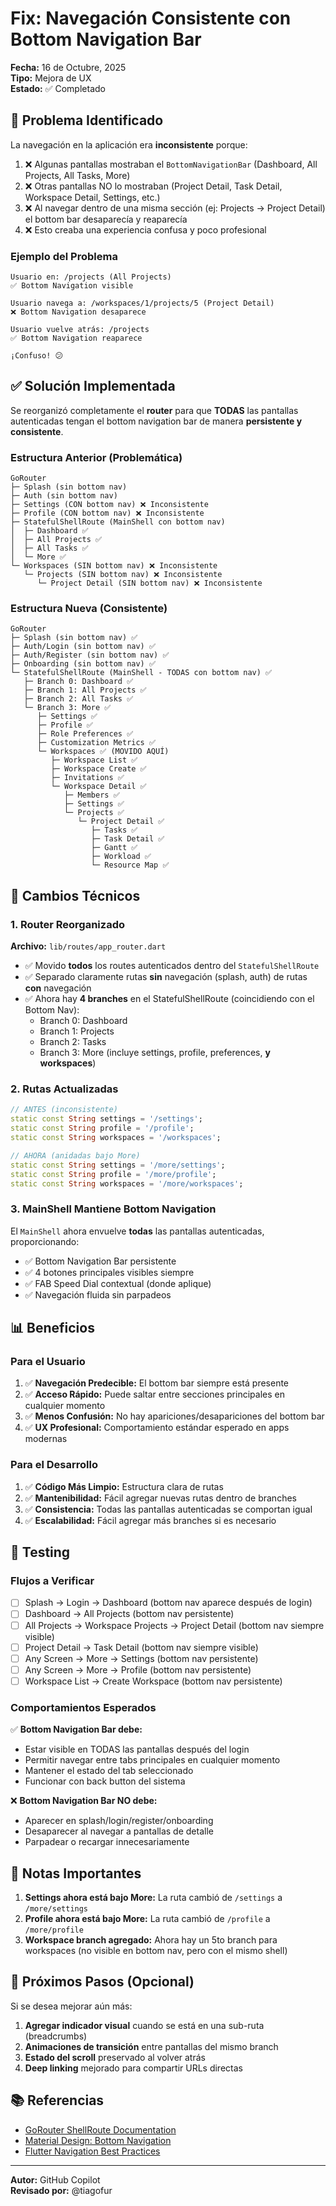 # Fix: Navegación Consistente con Bottom Navigation Bar

**Fecha:** 16 de Octubre, 2025  
**Tipo:** Mejora de UX  
**Estado:** ✅ Completado

## 🎯 Problema Identificado

La navegación en la aplicación era **inconsistente** porque:

1. ❌ Algunas pantallas mostraban el `BottomNavigationBar` (Dashboard, All Projects, All Tasks, More)
2. ❌ Otras pantallas NO lo mostraban (Project Detail, Task Detail, Workspace Detail, Settings, etc.)
3. ❌ Al navegar dentro de una misma sección (ej: Projects → Project Detail) el bottom bar desaparecía y reaparecía
4. ❌ Esto creaba una experiencia confusa y poco profesional

### Ejemplo del Problema

```
Usuario en: /projects (All Projects)
✅ Bottom Navigation visible

Usuario navega a: /workspaces/1/projects/5 (Project Detail)
❌ Bottom Navigation desaparece

Usuario vuelve atrás: /projects
✅ Bottom Navigation reaparece

¡Confuso! 😕
```

## ✅ Solución Implementada

Se reorganizó completamente el **router** para que **TODAS** las pantallas autenticadas tengan el bottom navigation bar de manera **persistente y consistente**.

### Estructura Anterior (Problemática)

```
GoRouter
├─ Splash (sin bottom nav)
├─ Auth (sin bottom nav)
├─ Settings (CON bottom nav) ❌ Inconsistente
├─ Profile (CON bottom nav) ❌ Inconsistente
├─ StatefulShellRoute (MainShell con bottom nav)
│  ├─ Dashboard ✅
│  ├─ All Projects ✅
│  ├─ All Tasks ✅
│  └─ More ✅
└─ Workspaces (SIN bottom nav) ❌ Inconsistente
   └─ Projects (SIN bottom nav) ❌ Inconsistente
      └─ Project Detail (SIN bottom nav) ❌ Inconsistente
```

### Estructura Nueva (Consistente)

```
GoRouter
├─ Splash (sin bottom nav) ✅
├─ Auth/Login (sin bottom nav) ✅
├─ Auth/Register (sin bottom nav) ✅
├─ Onboarding (sin bottom nav) ✅
└─ StatefulShellRoute (MainShell - TODAS con bottom nav) ✅
   ├─ Branch 0: Dashboard ✅
   ├─ Branch 1: All Projects ✅
   ├─ Branch 2: All Tasks ✅
   └─ Branch 3: More ✅
      ├─ Settings ✅
      ├─ Profile ✅
      ├─ Role Preferences ✅
      ├─ Customization Metrics ✅
      └─ Workspaces ✅ (MOVIDO AQUÍ)
         ├─ Workspace List ✅
         ├─ Workspace Create ✅
         ├─ Invitations ✅
         └─ Workspace Detail ✅
            ├─ Members ✅
            ├─ Settings ✅
            └─ Projects ✅
               └─ Project Detail ✅
                  ├─ Tasks ✅
                  ├─ Task Detail ✅
                  ├─ Gantt ✅
                  ├─ Workload ✅
                  └─ Resource Map ✅
```

## 🔧 Cambios Técnicos

### 1. Router Reorganizado

**Archivo:** `lib/routes/app_router.dart`

- ✅ Movido **todos** los routes autenticados dentro del `StatefulShellRoute`
- ✅ Separado claramente rutas **sin** navegación (splash, auth) de rutas **con** navegación
- ✅ Ahora hay **4 branches** en el StatefulShellRoute (coincidiendo con el Bottom Nav):
  - Branch 0: Dashboard
  - Branch 1: Projects
  - Branch 2: Tasks
  - Branch 3: More (incluye settings, profile, preferences, **y workspaces**)

### 2. Rutas Actualizadas

```dart
// ANTES (inconsistente)
static const String settings = '/settings';
static const String profile = '/profile';
static const String workspaces = '/workspaces';

// AHORA (anidadas bajo More)
static const String settings = '/more/settings';
static const String profile = '/more/profile';
static const String workspaces = '/more/workspaces';
```

### 3. MainShell Mantiene Bottom Navigation

El `MainShell` ahora envuelve **todas** las pantallas autenticadas, proporcionando:

- ✅ Bottom Navigation Bar persistente
- ✅ 4 botones principales visibles siempre
- ✅ FAB Speed Dial contextual (donde aplique)
- ✅ Navegación fluida sin parpadeos

## 📊 Beneficios

### Para el Usuario

1. ✅ **Navegación Predecible:** El bottom bar siempre está presente
2. ✅ **Acceso Rápido:** Puede saltar entre secciones principales en cualquier momento
3. ✅ **Menos Confusión:** No hay apariciones/desapariciones del bottom bar
4. ✅ **UX Profesional:** Comportamiento estándar esperado en apps modernas

### Para el Desarrollo

1. ✅ **Código Más Limpio:** Estructura clara de rutas
2. ✅ **Mantenibilidad:** Fácil agregar nuevas rutas dentro de branches
3. ✅ **Consistencia:** Todas las pantallas autenticadas se comportan igual
4. ✅ **Escalabilidad:** Fácil agregar más branches si es necesario

## 🧪 Testing

### Flujos a Verificar

- [ ] Splash → Login → Dashboard (bottom nav aparece después de login)
- [ ] Dashboard → All Projects (bottom nav persistente)
- [ ] All Projects → Workspace Projects → Project Detail (bottom nav siempre visible)
- [ ] Project Detail → Task Detail (bottom nav siempre visible)
- [ ] Any Screen → More → Settings (bottom nav persistente)
- [ ] Any Screen → More → Profile (bottom nav persistente)
- [ ] Workspace List → Create Workspace (bottom nav persistente)

### Comportamientos Esperados

✅ **Bottom Navigation Bar debe:**

- Estar visible en TODAS las pantallas después del login
- Permitir navegar entre tabs principales en cualquier momento
- Mantener el estado del tab seleccionado
- Funcionar con back button del sistema

❌ **Bottom Navigation Bar NO debe:**

- Aparecer en splash/login/register/onboarding
- Desaparecer al navegar a pantallas de detalle
- Parpadear o recargar innecesariamente

## 📝 Notas Importantes

1. **Settings ahora está bajo More:** La ruta cambió de `/settings` a `/more/settings`
2. **Profile ahora está bajo More:** La ruta cambió de `/profile` a `/more/profile`
3. **Workspace branch agregado:** Ahora hay un 5to branch para workspaces (no visible en bottom nav, pero con el mismo shell)

## 🔄 Próximos Pasos (Opcional)

Si se desea mejorar aún más:

1. **Agregar indicador visual** cuando se está en una sub-ruta (breadcrumbs)
2. **Animaciones de transición** entre pantallas del mismo branch
3. **Estado del scroll** preservado al volver atrás
4. **Deep linking** mejorado para compartir URLs directas

## 📚 Referencias

- [GoRouter ShellRoute Documentation](https://pub.dev/documentation/go_router/latest/go_router/ShellRoute-class.html)
- [Material Design: Bottom Navigation](https://m3.material.io/components/navigation-bar/overview)
- [Flutter Navigation Best Practices](https://docs.flutter.dev/ui/navigation)

---

**Autor:** GitHub Copilot  
**Revisado por:** @tiagofur

